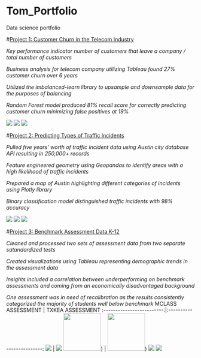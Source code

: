 # Tom_Portfolio
Data science portfolio


#[Project 1: Customer Churn in the Telecom Industry](https://github.com/tomshields71/Churn)

*Key performance indicator number of customers that leave a company / total number of customers*

*Business analysis for telecom company utilizing Tableau found 27% customer churn over 6 years*

*Utilized the imbalanced-learn library to upsample and downsample data for the purposes of balancing*

*Random Forest model produced 81% recall score for correctly predicting customer churn minimizing false positives at 19%*

![](/images/churn2.png)
![](/images/churn3.png)
![](/images/churn1.png)

#[Project 2: Predicting Types of Traffic Incidents](https://github.com/tomshields71/Real-Time_Traffic_Incident_Reports)

*Pulled five years’ worth of traffic incident data using Austin city database API resulting in 250,000+ records*

*Feature engineered geometry using Geopandas to identify areas with a high likelihood of traffic incidents*

*Prepared a map of Austin highlighting different categories of incidents using Plotly library*

*Binary classification model distinguished traffic incidents with 98% accuracy*

![](/images/rtt1.png)
![](/images/rtt2.png)
![](/images/rtt3.png)

#[Project 3: Benchmark Assessment Data K-12](https://github.com/tomshields71/AssessmentData)

*Cleaned and processed two sets of assessment data from two separate satandardized tests*

*Created visualizations using Tableau representing demographic trends in the assessment data*

*Insights included a correlation between underperforming on benchmark assessments and coming from an economically disadvantaged background*

*One assessment was in need of recalibration as the results consistently categorized the majority of students well below benchmark*
MCLASS ASSESSMENT            |  TXKEA ASSESSMENT
:-------------------------:|:-------------------------:
![](/images/MCLASS_TOTALS.png) | ![](/images/TXKEA_TOTALS.png)
<img src="/images/MCLASS_TOTALS.png" width="100" height="100">) | <img src="/images/TXKEA_TOTALS.png" width="100" height="100">)
![](/images/MCLASS_DEMO.png)
![](/images/TXKEA_DEMO.png)

